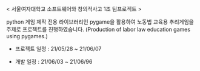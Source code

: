 < 서울여자대학교 소프트웨어와 창의적사고 1조 팀프로젝트 >

python 게임 제작 전용 라이브러리인 pygame을 활용하여 노동법 교육용 추리게임을 주제로 프로젝트를 진행하였습니다.
(Production of labor law education games using pygames.)


- 프로젝트 일정 : 21/05/28 ~ 21/06/07

- 개발 일정 : 21/06/03 ~ 21/06/96
